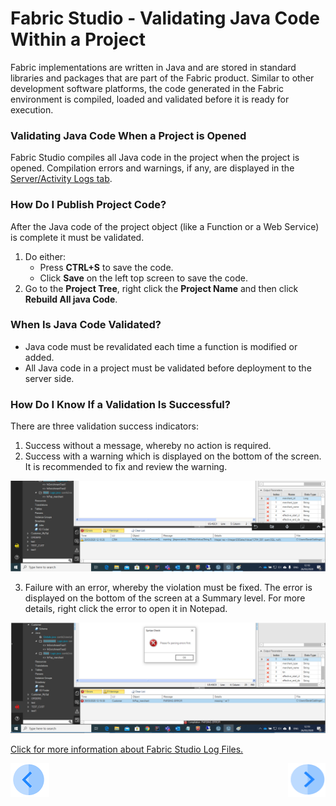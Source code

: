 # Fabric Studio - Validating Java Code Within a Project


Fabric implementations are written in Java and are stored in standard libraries and packages that are part of the Fabric product. Similar to other development software platforms, the code generated in the Fabric environment is compiled, loaded and validated before it is ready for execution. 

### Validating Java Code When a Project is Opened
 
Fabric Studio compiles all Java code in the project when the project is opened. Compilation errors and warnings, if any, are displayed in the [Server/Activity Logs tab](/articles/13_LUDB_viewer_and_studio_debug_capabilities/02_fabric_studio_log_files.md).

### How Do I Publish Project Code?
 
After the Java code of the project object (like a Function or a Web Service) is complete it must be validated.
1. Do either:
    * Press **CTRL+S** to save the code.
    * Click **Save** on the left top screen to save the code.  
2. Go to the **Project Tree**, right click the **Project Name** and then click **Rebuild All java Code**. 

### When Is Java Code Validated?
 
* Java code must be revalidated each time a function is modified or added. 
* All Java code in a project must be validated before deployment to the server side.

### How Do I Know If a Validation Is Successful?
  
There are three validation success indicators:
1. Success without a message, whereby no action is required.
2. Success with a warning which is displayed on the bottom of the screen. It is recommended to fix and review the warning.  

![image](/articles/04_fabric_studio/images/04_10_01%20fix%20and%20review.png)

3. Failure with an error, whereby the violation must be fixed. The error is displayed on the bottom of the screen at a Summary level. For more details, right click the error to open it in Notepad.

![image](/articles/04_fabric_studio/images/04_10_02%20Summary%20level.png)



[Click for more information about Fabric Studio Log Files.](/articles/13_LUDB_viewer_and_studio_debug_capabilities/02_fabric_studio_log_files.md)


[![Previous](/articles/images/Previous.png)](/articles/04_fabric_studio/09_logic_files_and_categories.md)[<img align="right" width="60" height="54" src="/articles/images/Next.png">](/articles/04_fabric_studio/11_fabric_studio_exporting_and_importing%20a_fabric_project.md)


